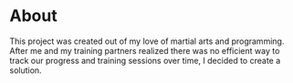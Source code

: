 # About
This project was created out of my love of martial arts and programming. After me and my training partners realized there was no efficient way to track our progress and training sessions over time, I decided to create a solution.
